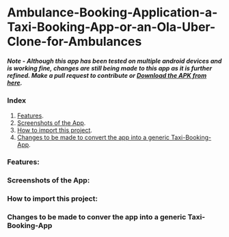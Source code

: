 # Ambulance-Booking-Application-a-Taxi-Booking-App-or-an-Ola-Uber-Clone-for-Ambulances

##### Note - Although this app has been tested on multiple android devices and is working fine, changes are still being made to this app as it is further refined. Make a pull request to contribute or [Download the APK from here](https://drive.google.com/file/d/1v5nG8eZZLXAVLXuEjwbvRaTuPRCeIDBH/view?usp=sharing).


### Index
1. [Features](https://github.com/dmast3r/Ambulance-Booking-Application-a-Taxi-Booking-App-or-an-Ola-Uber-Clone-for-Ambulances/blob/master/README.md#features).
2. [Screenshots of the App](https://github.com/dmast3r/Ambulance-Booking-Application-a-Taxi-Booking-App-or-an-Ola-Uber-Clone-for-Ambulances/blob/master/README.md#screenshots-of-the-app).
3. [How to import this project](https://github.com/dmast3r/Ambulance-Booking-Application-a-Taxi-Booking-App-or-an-Ola-Uber-Clone-for-Ambulances/blob/master/README.md#how-to-import-this-project).
4. [Changes to be made to convert the app into a generic Taxi-Booking-App](https://github.com/dmast3r/Ambulance-Booking-Application-a-Taxi-Booking-App-or-an-Ola-Uber-Clone-for-Ambulances/blob/master/README.md#changes-to-be-made-to-conver-the-app-into-a-generic-taxi-booking-app).

### Features:

### Screenshots of the App:

### How to import this project:

### Changes to be made to conver the app into a generic Taxi-Booking-App
